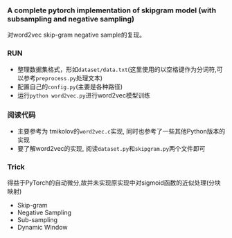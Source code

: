 ### A complete pytorch implementation of skipgram model (with subsampling and negative sampling)

对word2vec skip-gram negative sample的复现。


### RUN

 - 整理数据集格式，形如`dataset/data.txt`(这里使用的以空格键作为分词符,可以参考`preprocess.py`处理文本)
 - 配置自己的`config.py`(主要是各种路径)
 - 运行`python word2vec.py`进行word2vec模型训练

### 阅读代码
 - 主要参考为 tmikolov的`word2vec.c`实现, 同时也参考了一些其他Python版本的实现
 - 要了解word2vec的实现, 阅读`dataset.py`和`skipgram.py`两个文件即可

### Trick
 得益于PyTorch的自动微分,故并未实现原实现中对sigmoid函数的近似处理(分块映射)
 - Skip-gram
 - Negative Sampling
 - Sub-sampling
 - Dynamic Window


